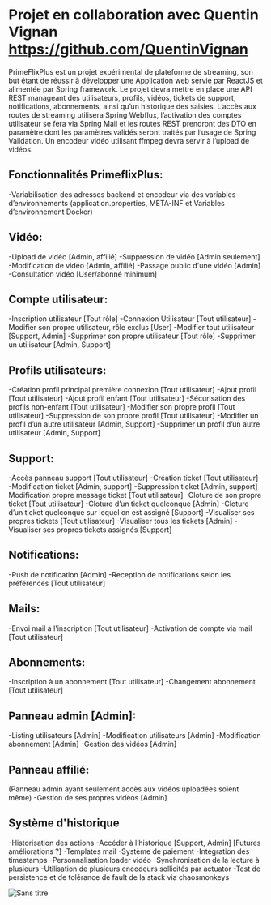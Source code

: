 # Projet en collaboration avec Quentin Vignan https://github.com/QuentinVignan

PrimeFlixPlus est un projet expérimental de plateforme de streaming, son but étant de
réussir à développer une Application web servie par ReactJS et alimentée par Spring
framework. Le projet devra mettre en place une API REST manageant des utilisateurs,
profils, vidéos, tickets de support, notifications, abonnements, ainsi qu’un historique des
saisies. L’accès aux routes de streaming utilisera Spring Webflux, l’activation des comptes
utilisateur se fera via Spring Mail et les routes REST prendront des DTO en paramètre dont
les paramètres validés seront traités par l’usage de Spring Validation. Un encodeur vidéo
utilisant ffmpeg devra servir à l’upload de vidéos.

## Fonctionnalités PrimeflixPlus:
-Variabilisation des adresses backend et encodeur via des variables d’environnements
(application.properties, META-INF et Variables d’environnement Docker)

## Vidéo:
-Upload de vidéo [Admin, affilié]
-Suppression de vidéo [Admin seulement]
-Modification de vidéo [Admin, affilié]
-Passage public d'une vidéo [Admin]
-Consultation vidéo [User/abonné minimum]

## Compte utilisateur:
-Inscription utilisateur [Tout rôle]
-Connexion Utilisateur [Tout utilisateur]
-Modifier son propre utilisateur, rôle exclus [User]
-Modifier tout utilisateur [Support, Admin]
-Supprimer son propre utilisateur [Tout rôle]
-Supprimer un utilisateur [Admin, Support]

## Profils utilisateurs:
-Création profil principal première connexion [Tout utilisateur]
-Ajout profil [Tout utilisateur]
-Ajout profil enfant [Tout utilisateur]
-Sécurisation des profils non-enfant [Tout utilisateur]
-Modifier son propre profil [Tout utilisateur]
-Suppression de son propre profil [Tout utilisateur]
-Modifier un profil d’un autre utilisateur [Admin, Support]
-Supprimer un profil d’un autre utilisateur [Admin, Support]

## Support:
-Accès panneau support [Tout utilisateur]
-Création ticket [Tout utilisateur]
-Modification ticket [Admin, support]
-Suppression ticket [Admin, support]
-Modification propre message ticket [Tout utilisateur]
-Cloture de son propre ticket [Tout utilisateur]
-Cloture d’un ticket quelconque [Admin]
-Cloture d’un ticket quelconque sur lequel on est assigné [Support]
-Visualiser ses propres tickets [Tout utilisateur]
-Visualiser tous les tickets [Admin]
-Visualiser ses propres tickets assignés [Support]

## Notifications:
-Push de notification [Admin]
-Reception de notifications selon les préférences [Tout utilisateur]

## Mails:
-Envoi mail à l'inscription [Tout utilisateur]
-Activation de compte via mail [Tout utilisateur]

## Abonnements:
-Inscription à un abonnement [Tout utilisateur]
-Changement abonnement [Tout utilisateur]

## Panneau admin [Admin]:
-Listing utilisateurs [Admin]
-Modification utilisateurs [Admin]
-Modification abonnement [Admin]
-Gestion des vidéos [Admin]

## Panneau affilié:
(Panneau admin ayant seulement accès aux vidéos uploadées soient même)
-Gestion de ses propres vidéos [Admin]

## Système d'historique
-Historisation des actions
-Accéder à l’historique [Support, Admin]
[Futures améliorations ?]
-Templates mail
-Système de paiement
-Intégration des timestamps
-Personnalisation loader vidéo
-Synchronisation de la lecture à plusieurs
-Utilisation de plusieurs encodeurs sollicités par actuator
-Test de persistence et de tolérance de fault de la stack via chaosmonkeys

![Sans titre](https://github.com/user-attachments/assets/a67ee71c-7910-4ee5-96b2-c22f4ea6a5c3)
